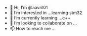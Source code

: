 - 👋 Hi, I’m @aavril01
- 👀 I’m interested in ...learning stm32
- 🌱 I’m currently learning ...c++
- 💞️ I’m looking to collaborate on ...
- 📫 How to reach me ...

<!---
aavril01/aavril01 is a ✨ special ✨ repository because its `README.md` (this file) appears on your GitHub profile.
You can click the Preview link to take a look at your changes.
--->
